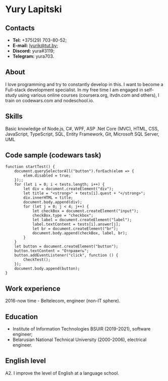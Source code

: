 # Yury Lapitski
## Contacts
* __Tel:__ +375(29) 703-80-52;
* __E-mail:__ lyurik@tut.by;
* __Discord:__ yura#3119;
* __Telegram:__ yura703.
## About
I love programming and try to constantly develop in this. I want to become a Full-stack development specialist.
In my free time I am engaged in self-study using various online courses (coursera.org, itvdn.com and others), I train on codewars.com and nodeschool.io.
## Skills
Basic knowledge of Node.js, C#, WPF, ASP .Net Core (MVC), HTML, CSS, JavaScript, TypeScript, SQL, Entity Framework, Git, Microsoft SQL Server, UML
## Code sample (codewars task)
    function startTest() {
        document.querySelectorAll("button").forEach(elem => {
            elem.disabled = true;
        });;
        for (let i = 0; i < tests.length; i++) {
            let div = document.createElement("div");
            let title = "<strong>" + tests[i].quest + "</strong>";
            div.innerHTML = title;
            document.body.append(div);
            for (let j = 0; j < 4; j++) {
                let checkBox = document.createElement("input");
                checkBox.type = "checkbox";
                let label = document.createElement("label");
                label.textContent = tests[i].answer[j];
                let br = document.createElement("br");
                document.body.append(checkBox, label, br);
            }
        }
        let button = document.createElement("button");
        button.textContent = "Отправить";
        button.addEventListener("click", function () {
            CheckTest();
        });
        document.body.append(button);
    } 
## Work experience
2016-now time - Beltelecom, engineer (non-IT sphere).
## Education
* Institute of Information Technologies BSUIR (2019-2021), software engineer;
* Belarusian National Technical University (2000-2006), electrical engineer.
## English level
A2. I improve the level of English at a language school.